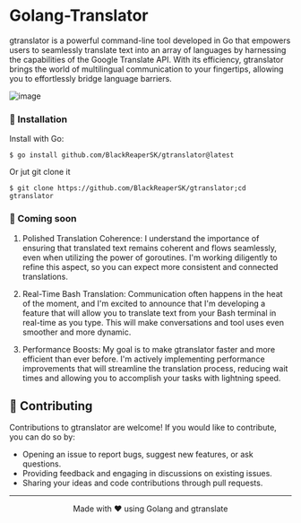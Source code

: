 # Golang-Translator

gtranslator is a powerful command-line tool developed in Go that empowers users to seamlessly translate text into an array of languages by harnessing the capabilities of the Google Translate API. With its efficiency, gtranslator brings the world of multilingual communication to your fingertips, allowing you to effortlessly bridge language barriers. 


![image](https://github.com/BlackReaperSK/gtranslator/assets/82294569/d756dcf6-5c33-4553-90dd-b5d45ddc5470)

### 🔧 Installation

Install with Go:
```shell
$ go install github.com/BlackReaperSK/gtranslator@latest
```
Or jut git clone it
```shell
$ git clone https://github.com/BlackReaperSK/gtranslator;cd gtranslator
```
### 📖 Coming soon

1. Polished Translation Coherence: I understand the importance of ensuring that translated text remains coherent and flows seamlessly, even when utilizing the power of goroutines. I'm working diligently to refine this aspect, so you can expect more consistent and connected translations.

2. Real-Time Bash Translation: Communication often happens in the heat of the moment, and I'm excited to announce that I'm developing a feature that will allow you to translate text from your Bash terminal in real-time as you type. This will make conversations and tool uses even smoother and more dynamic.

3. Performance Boosts: My goal is to make gtranslator faster and more efficient than ever before. I'm actively implementing performance improvements that will streamline the translation process, reducing wait times and allowing you to accomplish your tasks with lightning speed.

## 🤝 Contributing

Contributions to gtranslator are welcome! If you would like to contribute, you can do so by:

- Opening an issue to report bugs, suggest new features, or ask questions.
- Providing feedback and engaging in discussions on existing issues.
- Sharing your ideas and code contributions through pull requests.

---
<p align="center">Made with ❤️ using Golang and gtranslate</p>
